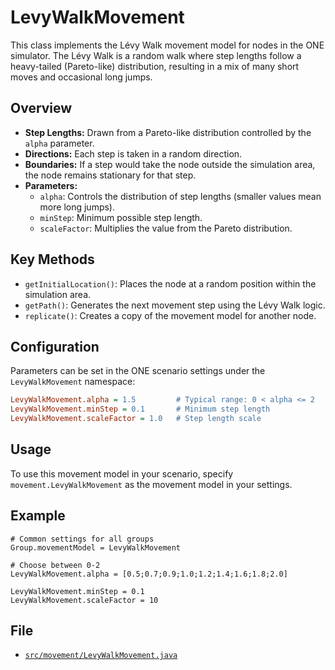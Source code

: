 # LevyWalkMovement

This class implements the Lévy Walk movement model for nodes in the ONE simulator. The Lévy Walk is a random walk where step lengths follow a heavy-tailed (Pareto-like) distribution, resulting in a mix of many short moves and occasional long jumps.

## Overview

- **Step Lengths:** Drawn from a Pareto-like distribution controlled by the `alpha` parameter.
- **Directions:** Each step is taken in a random direction.
- **Boundaries:** If a step would take the node outside the simulation area, the node remains stationary for that step.
- **Parameters:**
  - `alpha`: Controls the distribution of step lengths (smaller values mean more long jumps).
  - `minStep`: Minimum possible step length.
  - `scaleFactor`: Multiplies the value from the Pareto distribution.

## Key Methods

- `getInitialLocation()`: Places the node at a random position within the simulation area.
- `getPath()`: Generates the next movement step using the Lévy Walk logic.
- `replicate()`: Creates a copy of the movement model for another node.

## Configuration

Parameters can be set in the ONE scenario settings under the `LevyWalkMovement` namespace:

```ini
LevyWalkMovement.alpha = 1.5         # Typical range: 0 < alpha <= 2
LevyWalkMovement.minStep = 0.1       # Minimum step length
LevyWalkMovement.scaleFactor = 1.0   # Step length scale
```

## Usage

To use this movement model in your scenario, specify `movement.LevyWalkMovement` as the movement model in your settings.

## Example

```
# Common settings for all groups
Group.movementModel = LevyWalkMovement

# Choose between 0-2
LevyWalkMovement.alpha = [0.5;0.7;0.9;1.0;1.2;1.4;1.6;1.8;2.0]

LevyWalkMovement.minStep = 0.1
LevyWalkMovement.scaleFactor = 10
```

## File

- [`src/movement/LevyWalkMovement.java`](src/movement/LevyWalkMovement.java)
